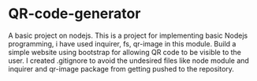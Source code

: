 # QR-code-generator
A basic project on nodejs.
This is a project for implementing basic Nodejs programming, i have used inquirer, fs, qr-image in this module.
Build a simple website using bootstrap for allowing QR code to be visible to the user.
I created .gitignore to avoid the undesired files like node module and inquirer and qr-image package from getting pushed to the repository.
